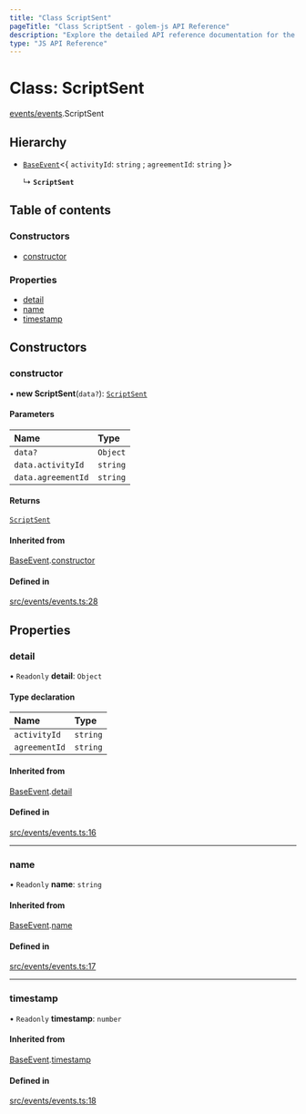```yaml
---
title: "Class ScriptSent"
pageTitle: "Class ScriptSent - golem-js API Reference"
description: "Explore the detailed API reference documentation for the Class ScriptSent within the golem-js SDK for the Golem Network."
type: "JS API Reference"
---
```

# Class: ScriptSent

[events/events](../modules/events_events).ScriptSent

## Hierarchy

- [`BaseEvent`](events_events.BaseEvent)\<\{ `activityId`: `string` ; `agreementId`: `string`  }\>

  ↳ **`ScriptSent`**

## Table of contents

### Constructors

- [constructor](events_events.ScriptSent#constructor)

### Properties

- [detail](events_events.ScriptSent#detail)
- [name](events_events.ScriptSent#name)
- [timestamp](events_events.ScriptSent#timestamp)

## Constructors

### constructor

• **new ScriptSent**(`data?`): [`ScriptSent`](events_events.ScriptSent)

#### Parameters

| Name | Type |
| :------ | :------ |
| `data?` | `Object` |
| `data.activityId` | `string` |
| `data.agreementId` | `string` |

#### Returns

[`ScriptSent`](events_events.ScriptSent)

#### Inherited from

[BaseEvent](events_events.BaseEvent).[constructor](events_events.BaseEvent#constructor)

#### Defined in

[src/events/events.ts:28](https://github.com/golemfactory/golem-js/blob/a42794e/src/events/events.ts#L28)

## Properties

### detail

• `Readonly` **detail**: `Object`

#### Type declaration

| Name | Type |
| :------ | :------ |
| `activityId` | `string` |
| `agreementId` | `string` |

#### Inherited from

[BaseEvent](events_events.BaseEvent).[detail](events_events.BaseEvent#detail)

#### Defined in

[src/events/events.ts:16](https://github.com/golemfactory/golem-js/blob/a42794e/src/events/events.ts#L16)

___

### name

• `Readonly` **name**: `string`

#### Inherited from

[BaseEvent](events_events.BaseEvent).[name](events_events.BaseEvent#name)

#### Defined in

[src/events/events.ts:17](https://github.com/golemfactory/golem-js/blob/a42794e/src/events/events.ts#L17)

___

### timestamp

• `Readonly` **timestamp**: `number`

#### Inherited from

[BaseEvent](events_events.BaseEvent).[timestamp](events_events.BaseEvent#timestamp)

#### Defined in

[src/events/events.ts:18](https://github.com/golemfactory/golem-js/blob/a42794e/src/events/events.ts#L18)
